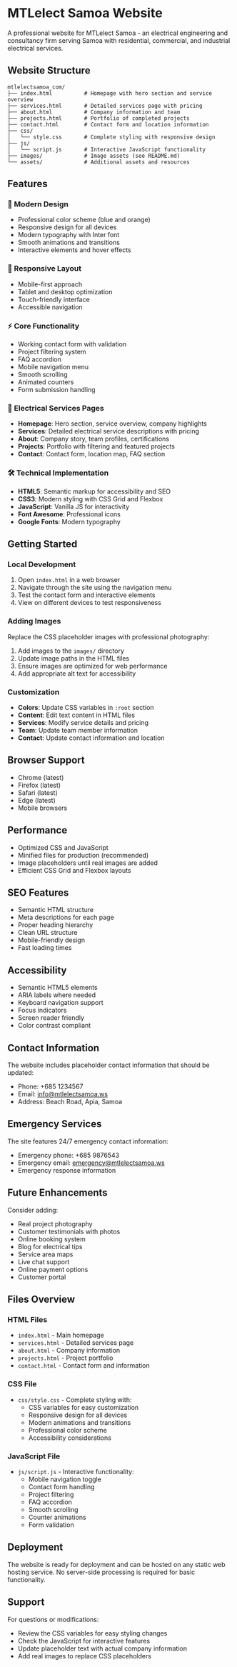 # MTLelect Samoa Website

A professional website for MTLelect Samoa - an electrical engineering and consultancy firm serving Samoa with residential, commercial, and industrial electrical services.

## Website Structure

```
mtlelectsamoa_com/
├── index.html          # Homepage with hero section and service overview
├── services.html       # Detailed services page with pricing
├── about.html          # Company information and team
├── projects.html       # Portfolio of completed projects
├── contact.html        # Contact form and location information
├── css/
│   └── style.css       # Complete styling with responsive design
├── js/
│   └── script.js       # Interactive JavaScript functionality
├── images/             # Image assets (see README.md)
└── assets/             # Additional assets and resources
```

## Features

### 🎨 Modern Design
- Professional color scheme (blue and orange)
- Responsive design for all devices
- Modern typography with Inter font
- Smooth animations and transitions
- Interactive elements and hover effects

### 📱 Responsive Layout
- Mobile-first approach
- Tablet and desktop optimization
- Touch-friendly interface
- Accessible navigation

### ⚡ Core Functionality
- Working contact form with validation
- Project filtering system
- FAQ accordion
- Mobile navigation menu
- Smooth scrolling
- Animated counters
- Form submission handling

### 🔌 Electrical Services Pages
- **Homepage**: Hero section, service overview, company highlights
- **Services**: Detailed electrical service descriptions with pricing
- **About**: Company story, team profiles, certifications
- **Projects**: Portfolio with filtering and featured projects
- **Contact**: Contact form, location map, FAQ section

### 🛠️ Technical Implementation
- **HTML5**: Semantic markup for accessibility and SEO
- **CSS3**: Modern styling with CSS Grid and Flexbox
- **JavaScript**: Vanilla JS for interactivity
- **Font Awesome**: Professional icons
- **Google Fonts**: Modern typography

## Getting Started

### Local Development
1. Open `index.html` in a web browser
2. Navigate through the site using the navigation menu
3. Test the contact form and interactive elements
4. View on different devices to test responsiveness

### Adding Images
Replace the CSS placeholder images with professional photography:
1. Add images to the `images/` directory
2. Update image paths in the HTML files
3. Ensure images are optimized for web performance
4. Add appropriate alt text for accessibility

### Customization
- **Colors**: Update CSS variables in `:root` section
- **Content**: Edit text content in HTML files
- **Services**: Modify service details and pricing
- **Team**: Update team member information
- **Contact**: Update contact information and location

## Browser Support

- Chrome (latest)
- Firefox (latest)
- Safari (latest)
- Edge (latest)
- Mobile browsers

## Performance

- Optimized CSS and JavaScript
- Minified files for production (recommended)
- Image placeholders until real images are added
- Efficient CSS Grid and Flexbox layouts

## SEO Features

- Semantic HTML structure
- Meta descriptions for each page
- Proper heading hierarchy
- Clean URL structure
- Mobile-friendly design
- Fast loading times

## Accessibility

- Semantic HTML5 elements
- ARIA labels where needed
- Keyboard navigation support
- Focus indicators
- Screen reader friendly
- Color contrast compliant

## Contact Information

The website includes placeholder contact information that should be updated:
- Phone: +685 1234567
- Email: info@mtlelectsamoa.ws
- Address: Beach Road, Apia, Samoa

## Emergency Services

The site features 24/7 emergency contact information:
- Emergency phone: +685 9876543
- Emergency email: emergency@mtlelectsamoa.ws
- Emergency response information

## Future Enhancements

Consider adding:
- Real project photography
- Customer testimonials with photos
- Online booking system
- Blog for electrical tips
- Service area maps
- Live chat support
- Online payment options
- Customer portal

## Files Overview

### HTML Files
- `index.html` - Main homepage
- `services.html` - Detailed services page
- `about.html` - Company information
- `projects.html` - Project portfolio
- `contact.html` - Contact form and information

### CSS File
- `css/style.css` - Complete styling with:
  - CSS variables for easy customization
  - Responsive design for all devices
  - Modern animations and transitions
  - Professional color scheme
  - Accessibility considerations

### JavaScript File
- `js/script.js` - Interactive functionality:
  - Mobile navigation toggle
  - Contact form handling
  - Project filtering
  - FAQ accordion
  - Smooth scrolling
  - Counter animations
  - Form validation

## Deployment

The website is ready for deployment and can be hosted on any static web hosting service. No server-side processing is required for basic functionality.

## Support

For questions or modifications:
- Review the CSS variables for easy styling changes
- Check the JavaScript for interactive features
- Update placeholder text with actual company information
- Add real images to replace CSS placeholders